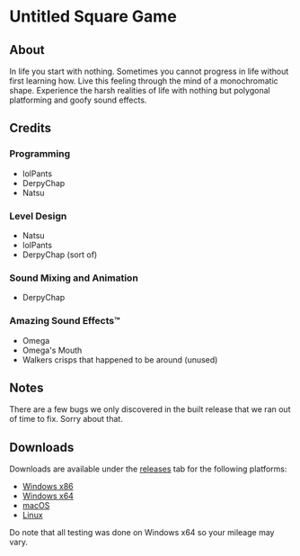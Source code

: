 # Untitled Square Game

## About
In life you start with nothing. Sometimes you cannot progress in life without first learning how. Live this feeling through the mind of a monochromatic shape. Experience the harsh realities of life with nothing but polygonal platforming and goofy sound effects.

## Credits
### Programming
 - lolPants
 - DerpyChap
 - Natsu

### Level Design
 - Natsu
 - lolPants
 - DerpyChap (sort of)

### Sound Mixing and Animation
 - DerpyChap

### Amazing Sound Effects™
 - Omega
 - Omega's Mouth
 - Walkers crisps that happened to be around (unused)

## Notes
There are a few bugs we only discovered in the built release that we ran out of time to fix. Sorry about that.

## Downloads
Downloads are available under the [releases](/releases) tab for the following platforms:

 - [Windows x86](https://github.com/lolPants/untitled-square-game/releases/download/v1.0.0/Untitled.Square.Game.win32.zip)
 - [Windows x64](https://github.com/lolPants/untitled-square-game/releases/download/v1.0.0/Untitled.Square.Game.win64.zip)
 - [macOS](https://github.com/lolPants/untitled-square-game/releases/download/v1.0.0/Untitled.Square.Game.darwin.zip)
 - [Linux](https://github.com/lolPants/untitled-square-game/releases/download/v1.0.0/Untitled.Square.Game.linux.zip)

Do note that all testing was done on Windows x64 so your mileage may vary.